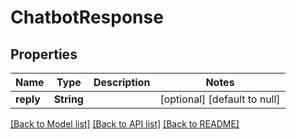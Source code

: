 # ChatbotResponse
## Properties

| Name | Type | Description | Notes |
|------------ | ------------- | ------------- | -------------|
| **reply** | **String** |  | [optional] [default to null] |

[[Back to Model list]](../README.md#documentation-for-models) [[Back to API list]](../README.md#documentation-for-api-endpoints) [[Back to README]](../README.md)

